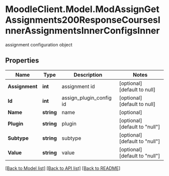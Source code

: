 # MoodleClient.Model.ModAssignGetAssignments200ResponseCoursesInnerAssignmentsInnerConfigsInner
assignment configuration object

## Properties

Name | Type | Description | Notes
------------ | ------------- | ------------- | -------------
**Assignment** | **int** | assignment id | [optional] [default to null]
**Id** | **int** | assign_plugin_config id | [optional] [default to null]
**Name** | **string** | name | [optional] 
**Plugin** | **string** | plugin | [optional] [default to "null"]
**Subtype** | **string** | subtype | [optional] [default to "null"]
**Value** | **string** | value | [optional] [default to "null"]

[[Back to Model list]](../README.md#documentation-for-models) [[Back to API list]](../README.md#documentation-for-api-endpoints) [[Back to README]](../README.md)

